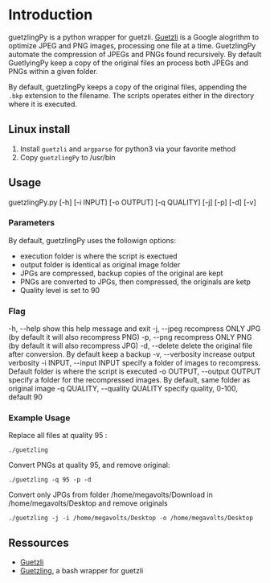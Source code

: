 # Introduction
guetzlingPy is a python wrapper for guetzli. [Guetzli](https://github.com/google/guetzli) is a Google alogrithm to optimize JPEG and PNG images, processing one file at a time. GuetzlingPy automate the compression of JPEGs and PNGs found recursively. By default GuetlyingPy keep a copy of the original files an process both JPEGs and PNGs within a given folder.

By default, guetzlingPy keeps a copy of the original files, appending the `.bkp` extension to the filename. The scripts operates either in the directory where it is executed.

## Linux install
1. Install `guetzli` and `argparse` for python3 via your favorite method
2. Copy `guetzlingPy` to /usr/bin

## Usage
guetzlingPy.py [-h] [-i INPUT] [-o OUTPUT] [-q QUALITY] [-j] [-p] [-d] [-v]

### Parameters ###
By default, guetzlingPy uses the followign options:
- execution folder is where the script is exectued
- output folder is identical as original image folder
- JPGs are compressed, backup copies of the original are kept 
- PNGs are converted to JPGs, then compressed, the originals are ketp
- Quality level is set to 90

### Flag ###
-h, --help                    show this help message and exit
-j, --jpeg                    recompress ONLY JPG (by default it will also recompress PNG)
-p, --png                     recompress ONLY PNG (by default it will also recompress JPG)
-d, --delete                  delete the original file after conversion. By default keep a backup
-v, --verbosity               increase output verbosity
-i INPUT, --input INPUT       <folder> specify a folder of images to recompress. Default folder is where the script is executed
-o OUTPUT, --output OUTPUT    <folder> specify a folder for the recompressed images. By default, same folder as original image
-q QUALITY, --quality QUALITY <int> specify quality, 0-100, default 90

### Example Usage
Replace all files at quality 95 :

`./guetzling`

Convert PNGs at quality 95, and remove original:

`./guetzling -q 95 -p -d`

Convert only JPGs from folder /home/megavolts/Download in /home/megavolts/Desktop and remove originals

`./guetzling -j -i /home/megavolts/Desktop -o /home/megavolts/Desktop`

## Ressources
- [Guetzli](https://github.com/google/guetzli)
- [Guetzling](https://github.com/lejacobroy/Guetzling), a bash wrapper for guetzli
